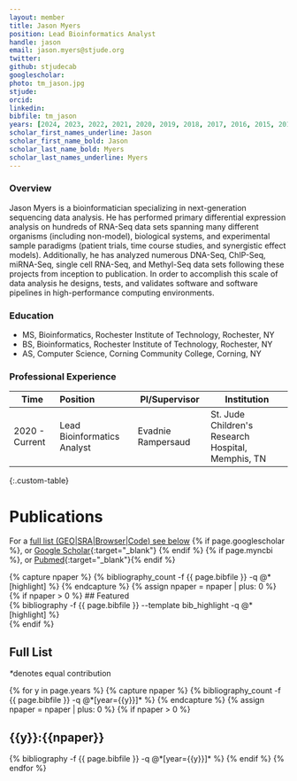 ```yaml
---
layout: member
title: Jason Myers
position: Lead Bioinformatics Analyst
handle: jason
email: jason.myers@stjude.org
twitter:
github: stjudecab
googlescholar: 
photo: tm_jason.jpg
stjude: 
orcid: 
linkedin: 
bibfile: tm_jason
years: [2024, 2023, 2022, 2021, 2020, 2019, 2018, 2017, 2016, 2015, 2014, 2013,2012,2011,2010]
scholar_first_names_underline: Jason
scholar_first_name_bold: Jason
scholar_last_name_bold: Myers
scholar_last_names_underline: Myers
---
```


### Overview
Jason Myers is a bioinformatician specializing in next-generation sequencing data analysis. He has performed primary differential expression analysis on hundreds of RNA-Seq data sets spanning many different organisms (including non-model), biological systems, and experimental sample paradigms (patient trials, time course studies, and synergistic effect models). Additionally, he has analyzed numerous DNA-Seq, ChIP-Seq, miRNA-Seq, single cell RNA-Seq, and Methyl-Seq data sets following these projects from inception to publication. In order to accomplish this scale of data analysis he designs, tests, and validates software and software pipelines in high-performance computing environments.

### Education
- MS, Bioinformatics, Rochester Institute of Technology, Rochester, NY
- BS, Bioinformatics, Rochester Institute of Technology, Rochester, NY
- AS, Computer Science, Corning Community College, Corning, NY


### Professional Experience

Time           | Position                    | PI/Supervisor      | Institution                                        |
-----------    | :-----------                | -----------        | -----------                                        |
2020 - Current | Lead Bioinformatics Analyst | Evadnie Rampersaud | St. Jude Children's Research Hospital, Memphis, TN |
{:.custom-table}

<!--more-->

# Publications

For a [full list (GEO\|SRA\|Browser\|Code) see below](#full-list)
{% if page.googlescholar %}, or [Google Scholar](https://scholar.google.com/citations?user={{page.googlescholar}}){:target="_blank"}
{% endif %} {% if page.myncbi %}, or [Pubmed](https://www.ncbi.nlm.nih.gov/myncbi/{{page.myncbi}}/bibliography/public/){:target="_blank"}{% endif %}


<div class="row">
  {% capture npaper %}
    {% bibliography_count -f {{ page.bibfile }} -q @*[highlight] %}
  {% endcapture %}
  {% assign npaper = npaper | plus: 0 %}
  {% if npaper > 0 %}
## Featured

<div class="publications_highlight">
  {% bibliography -f {{ page.bibfile }} --template bib_highlight -q @*[highlight] %}
</div>
{% endif %}

</div>

## Full List

<nobr><em>*</em>denotes equal contribution</nobr>
<div class="publications">
{% for y in page.years %}
  {% capture npaper %}
    {% bibliography_count -f {{ page.bibfile }} -q @*[year={{y}}]* %}
  {% endcapture %}
  {% assign npaper = npaper | plus: 0 %}
  {% if npaper > 0 %}
  <h2 class="year">{{y}}:{{npaper}}</h2>
  {% bibliography -f {{ page.bibfile }} -q @*[year={{y}}]* %}
  {% endif %}
{% endfor %}
</div>
